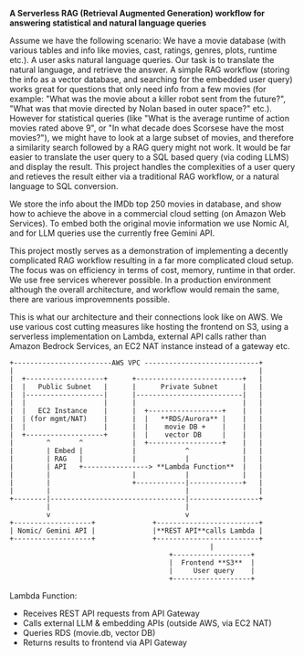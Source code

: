**A Serverless RAG (Retrieval Augmented Generation) workflow for answering statistical and natural language queries**

Assume we have the following scenario: We have a movie database (with various tables and info like movies, cast, ratings, genres, plots, runtime etc.). A user asks natural language queries. Our task is to translate the natural language, and retrieve the answer. A simple RAG workflow (storing the info as a vector database, and searching for the embedded user query) works great for questions that only need info from a few movies (for example: "What was the movie about a killer robot sent from the future?", "What was that movie directed by Nolan based in outer space?" etc.). However for statistical queries (like "What is the average runtime of action movies rated above 9", or "In what decade does Scorsese have the most movies?"), we might have to look at a large subset of movies, and therefore a similarity search followed by a RAG query might not work. It would be far easier to translate the user query to a SQL based query (via coding LLMS) and display the result. This project handles the complexities of a user query and retieves the result either via a traditional RAG workflow, or a natural language to SQL conversion.

We store the info about the IMDb top 250 movies in database, and show how to achieve the above in a commercial cloud setting (on Amazon Web Services). To embed both the original movie information we use Nomic AI, and for LLM queries use the currently free Gemini API.

This project mostly serves as a demonstration of implementing a decently complicated RAG workflow resulting in a far more complicated cloud setup. The focus was on efficiency in terms of cost, memory, runtime in that order. We use free services wherever possible. In a production environment although the overall architecture, and workflow would remain the same, there are various improvemnents possible.

This is what our architecture and their connections look like on AWS. We use various cost cutting measures like hosting the frontend on S3, using a serverless implementation on Lambda, external API calls rather than Amazon Bedrock Services, an EC2 NAT instance instead of a gateway etc.

```
+------------------------AWS VPC ----------------------------+
|                                                            |
|  +-------------------+      +--------------------------+   |
|  |   Public Subnet   |      |      Private Subnet      |   |
|  |-------------------|      |--------------------------|   |
|  |                   |      |                          |   |
|  |   EC2 Instance    |      |  +------------------+    |   |
|  | (for mgmt/NAT)    |      |  |   **RDS/Aurora** |    |   |
|  |                   |      |  |    movie DB +    |    |   |
|  +-------------------+      |  |    vector DB     |    |   |
|        ^       ^            |  +------------------+    |   |
|        | Embed |            |            ^             |   |
|        | RAG   |            |            |             |   |
|        | API   +----------------> **Lambda Function**  |   |
|        |                    |            |             |   |
|        |                    +------------|-------------+   |
|        |                                 |                 |
+--------|---------------------------------|-----------------+
         |                                 |                    
         v                                 v                           
+-------------------+              +-------------------------+    
| Nomic/ Gemini API |              |**REST API**calls Lambda |          
+-------------------+              +-------------------------+  
                                                 |
                                       +-------------------+
                                       |  Frontend **S3**  |
                                       |     User query    |
                                       +-------------------+
```
Lambda Function:
  - Receives REST API requests from API Gateway
  - Calls external LLM & embedding APIs (outside AWS, via EC2 NAT)
  - Queries RDS (movie.db, vector DB)
  - Returns results to frontend via API Gateway

